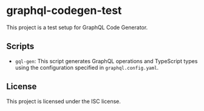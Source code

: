 
# graphql-codegen-test

This project is a test setup for GraphQL Code Generator.


## Scripts

- `gql-gen`: This script generates GraphQL operations and TypeScript types using the configuration specified in `graphql.config.yaml`.

## License

This project is licensed under the ISC license.
